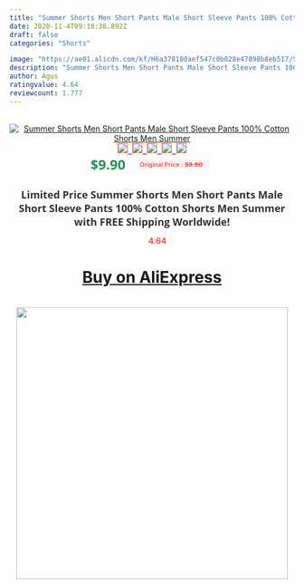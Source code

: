```yaml
---
title: "Summer Shorts Men Short Pants Male Short Sleeve Pants 100% Cotton Shorts Men Summer"
date: 2020-11-4T09:10:36.892Z
draft: false
categories: "Shorts"

image: "https://ae01.alicdn.com/kf/H6a378180aef547c0b028e47898b8eb517/Summer-Shorts-Men-Short-Pants-Male-Short-Sleeve-Pants-100-Cotton-Shorts-Men-Summer.jpg"
description: "Summer Shorts Men Short Pants Male Short Sleeve Pants 100% Cotton Shorts Men Summer"
author: Agus
ratingvalue: 4.64
reviewcount: 1.777
---
```

<br>
<div style="text-align: center;">
<a href="https://s.click.aliexpress.com/e/_AYyxTP" target="_blank" rel="nofollow noopener noreferrer"><img alt="Summer Shorts Men Short Pants Male Short Sleeve Pants 100% Cotton Shorts Men Summer" class="magnifier-image" src="https://ae01.alicdn.com/kf/H6a378180aef547c0b028e47898b8eb517/Summer-Shorts-Men-Short-Pants-Male-Short-Sleeve-Pants-100-Cotton-Shorts-Men-Summer.jpg_640x640.jpg">
<br>
<img style="border:1px solid salmon" src="https://ae01.alicdn.com/kf/H6a378180aef547c0b028e47898b8eb517/Summer-Shorts-Men-Short-Pants-Male-Short-Sleeve-Pants-100-Cotton-Shorts-Men-Summer.jpg_120x120.jpg">&nbsp;&nbsp;<img style="border:1px solid salmon" src="https://ae01.alicdn.com/kf/Haee217a2926649cca6ecf111a0ddb713w/Summer-Shorts-Men-Short-Pants-Male-Short-Sleeve-Pants-100-Cotton-Shorts-Men-Summer.jpg_120x120.jpg">&nbsp;&nbsp;<img style="border:1px solid salmon" src="https://ae01.alicdn.com/kf/H5dba2b208b76467b80c968b9a79491b71/Summer-Shorts-Men-Short-Pants-Male-Short-Sleeve-Pants-100-Cotton-Shorts-Men-Summer.jpg_120x120.jpg">&nbsp;&nbsp;<img style="border:1px solid salmon" src="_120x120.jpg">&nbsp;&nbsp;<img style="border:1px solid salmon" src="https://ae01.alicdn.com/kf/H14f0f83366e642f0890db834c7a25a38P/Summer-Shorts-Men-Short-Pants-Male-Short-Sleeve-Pants-100-Cotton-Shorts-Men-Summer.jpg_120x120.jpg"></a></div><br0>
<div style="text-align: center;"><span style="background-color: white; border: 0px; box-sizing: border-box; color: seagreen; display: inline-block; font-family: &quot;open sans&quot; , &quot;arial&quot; , &quot;helvetica&quot; , sans-serif , &quot;heiti&quot;; font-size: 24px; font-stretch: inherit; font-weight: 700; line-height: inherit; margin: 0px 10px 0px 0px; padding: 0px; vertical-align: middle;">$9.90 </span>
<span style="background: rgb(255 , 241 , 241); border-radius: 3px; border: 0px; box-sizing: border-box; color: #ff4747; display: inline-block; font-family: inherit; font-size: 12px; font-stretch: inherit; font-style: inherit; font-variant: inherit; font-weight: 600; line-height: inherit; margin: 0px; padding: 2px 5px; transform: scale(0.9); vertical-align: middle;">Original Price : <b style="text-decoration: line-through;">$9.90 </b> &nbsp;&nbsp;</span></div>
<h1 style="color: #333333; display: inline-block; font-family: &quot;open sans&quot; , &quot;arial&quot; , &quot;helvetica&quot; , sans-serif , &quot;heiti&quot;; font-size: 18px; font-stretch: inherit; font-weight: 700; text-align: center;">Limited Price Summer Shorts Men Short Pants Male Short Sleeve Pants 100% Cotton Shorts Men Summer with FREE Shipping Worldwide!</h1>
<div style="color: #ff4747; text-align: center;">
<img src="https://4.bp.blogspot.com/-M0ZcTcb-5uY/XleCXlxnR4I/AAAAAAAAAEc/OrjgMkXV1oMQFaCRZj5HQwOCBcu3w1FegCPcBGAYYCw/s1600/star.png" style="height: 15px;">&nbsp;<b>4.64</b></div>
<div class="button_cont" align="center"><a class="buynow_a" href="https://s.click.aliexpress.com/e/_AYyxTP" target="_blank" rel="nofollow noopener noreferrer"><H1>Buy on AliExpress</H1></a></div><br>
<div class="separator" style="clear: both; text-align: center;">
<img src="https://lh3.googleusercontent.com/-pTy5HemUv9M/XlePHvY0dAI/AAAAAAAAAE4/0nX5iRUoIWY8eMW9Dpxeirr157OZliDIgCLcBGAsYHQ/s1600/badge.gif" width="480">
</div>
